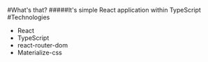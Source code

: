 #What's that?
#####It's simple React application within TypeScript
#Technologies
* React
* TypeScript
* react-router-dom
* Materialize-css
